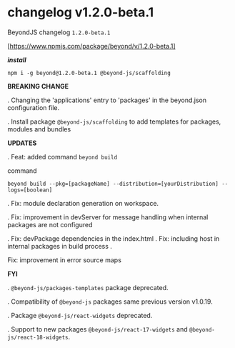 # changelog v1.2.0-beta.1

BeyondJS changelog `1.2.0-beta.1`

[https://www.npmjs.com/package/beyond/v/1.2.0-beta.1]

**_install_**

```
npm i -g beyond@1.2.0-beta.1 @beyond-js/scaffolding
```

**BREAKING CHANGE**

. Changing the 'applications' entry to 'packages' in the beyond.json configuration file.

. Install package `@beyond-js/scaffolding` to add templates for packages, modules and bundles

**UPDATES**

. Feat: added command `beyond build`

command

```
beyond build --pkg=[packageName] --distribution=[yourDistribution] --logs=[boolean]
```

. Fix: module declaration generation on workspace.

. Fix: improvement in devServer for message handling when internal packages are not configured

. Fix: devPackage dependencies in the index.html . Fix: including host in internal packages in build process .

Fix: improvement in error source maps

**FYI**

. `@beyond-js/packages-templates` package deprecated.

. Compatibility of `@beyond-js` packages same previous version v1.0.19.

. Package `@beyond-js/react-widgets` deprecated.

. Support to new packages `@beyond-js/react-17-widgets` and `@beyond-js/react-18-widgets`.
